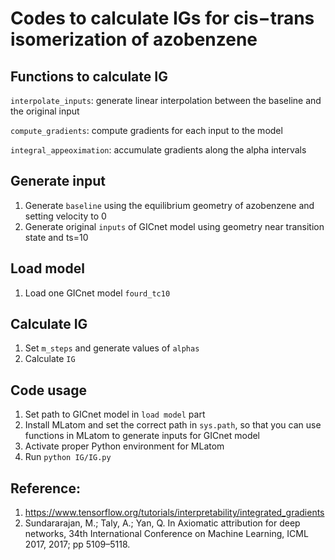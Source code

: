 # Codes to calculate IGs for cis−trans isomerization of azobenzene

## Functions to calculate IG

`interpolate_inputs`:
generate linear interpolation between the baseline and the original input

`compute_gradients`: 
compute gradients for each input to the model

`integral_appeoximation`: 
accumulate gradients along the alpha intervals

## Generate input
1. Generate `baseline` using the equilibrium geometry of azobenzene and setting velocity to 0
2. Generate original `inputs` of GICnet model using geometry near transition state and ts=10

## Load model
1. Load one GICnet model `fourd_tc10`

## Calculate IG
1. Set `m_steps` and generate values of `alphas` 
2. Calculate `IG`

## Code usage
1. Set path to GICnet model in `load model` part
2. Install MLatom and set the correct path in `sys.path`, so that you can use functions in MLatom to generate inputs for GICnet model
3. Activate proper Python environment for MLatom
4. Run `python IG/IG.py`


## Reference:
1. https://www.tensorflow.org/tutorials/interpretability/integrated_gradients
2. Sundararajan, M.;  Taly, A.; Yan, Q. In Axiomatic attribution for deep networks, 34th International Conference on Machine Learning, ICML 2017, 2017; pp 5109–5118.
